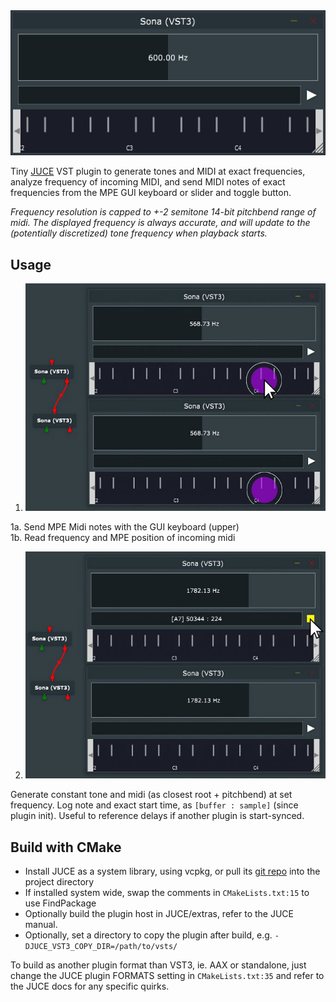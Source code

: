 
<img src="example_basic.jpg" alt="The GUI of Sona">

Tiny [JUCE](https://github.com/juce-framework/JUCE) VST plugin to generate tones
and MIDI at exact frequencies, analyze frequency of incoming MIDI, and send MIDI
notes of exact frequencies from the MPE GUI keyboard or slider and toggle button.

_Frequency resolution is capped to +-2 semitone 14-bit pitchbend range of midi.
The displayed frequency is always accurate, and will update to the (potentially
discretized) tone frequency when playback starts._

## Usage
1) <img src="example_midi.jpg">

1a. Send MPE Midi notes with the GUI keyboard (upper)<br>
1b. Read frequency and MPE position of incoming midi


2) <img src="example_generate.jpg">

Generate constant tone and midi (as closest root + pitchbend) at set frequency. Log note and exact start time, as `[buffer : sample]` (since plugin init). Useful to reference delays if another plugin is start-synced.

## Build with CMake

* Install JUCE as a system library, using vcpkg, or pull its [git repo](https://github.com/juce-framework/JUCE) into the project directory
* If installed system wide, swap the comments in `CMakeLists.txt:15` to use FindPackage
* Optionally build the plugin host in JUCE/extras, refer to the JUCE manual.
* Optionally, set a directory to copy the plugin after build, e.g. `-DJUCE_VST3_COPY_DIR=/path/to/vsts/`

To build as another plugin format than VST3, ie. AAX or standalone, just change the JUCE plugin FORMATS setting
in `CMakeLists.txt:35` and refer to the JUCE docs for any specific quirks.
